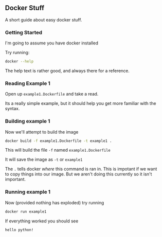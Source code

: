 Docker Stuff
---

A short guide about easy docker stuff.

### Getting Started

I'm going to assume you have docker installed

Try running:

```sh
docker --help
```

The help text is rather good, and always there for a reference.

### Reading Example 1

Open up `example1.Dockerfile` and take a read.

Its a really simple example, but it should help you get more
familiar with the syntax.

### Building example 1

Now we'll attempt to build the image

```sh
docker build -f example1.Dockerfile -t example1 .
```

This will build the file `-f` named `example1.Dockerfile`

It will save the image as `-t` or `example1`

The `.` tells docker _where_ this command is ran in. This
is impotant if we want to copy things into our image. But
we aren't doing this currently so it isn't important.

### Running example 1

Now (provided nothing has exploded) try running

```sh
docker run example1
```

If everything worked you should see 

```
hello python!
```



